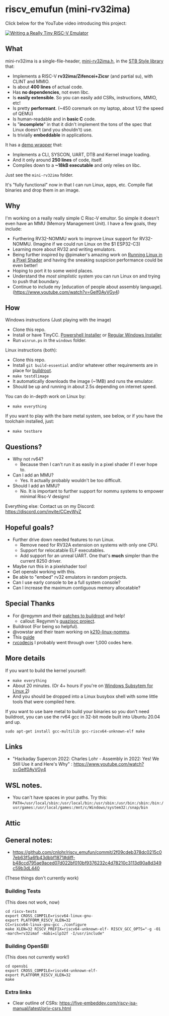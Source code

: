 # riscv_emufun (mini-rv32ima)

Click below for the YouTube video introducing this project:

[![Writing a Really Tiny RISC-V Emulator](https://img.youtube.com/vi/YT5vB3UqU_E/0.jpg)](https://www.youtube.com/watch?v=YT5vB3UqU_E)

## What

mini-rv32ima is a single-file-header, [mini-rv32ima.h](https://github.com/cnlohr/riscv_emufun/blob/master/mini-rv32ima/mini-rv32ima.h), in the [STB Style library](https://github.com/nothings/stb) that:
 * Implements a RISC-V **rv32ima/Zifencei+Zicsr** (and partial su), with CLINT and MMIO.
 * Is about **400 lines** of actual code.
 * Has **no dependencies**, not even libc.
 * Is **easily extensible**.  So you can easily add CSRs, instructions, MMIO, etc!
 * Is pretty **performant**. (~450 coremark on my laptop, about 1/2 the speed of QEMU)
 * Is human-readable and in **basic C** code.
 * Is "**incomplete**" in that it didn't implement the tons of the spec that Linux doesn't (and you shouldn't) use.
 * Is trivially **embeddable** in applications.

It has a [demo wrapper](https://github.com/cnlohr/riscv_emufun/blob/master/mini-rv32ima/mini-rv32ima.c) that:
 * Implements a CLI, SYSCON, UART, DTB and Kernel image loading.
 * And it only around **250 lines** of code, itself.
 * Compiles down to a **~18kB executable** and only relies on libc.

Just see the `mini-rv32ima` folder.

It's "fully functional" now in that I can run Linux, apps, etc.  Compile flat binaries and drop them in an image.

## Why

I'm working on a really really simple C Risc-V emultor. So simple it doesn't even have an MMU (Memory Management Unit). I have a few goals, they include:
 * Furthering RV32-NOMMU work to improve Linux support for RV32-NOMMU.  (Imagine if we could run Linux on the $1 ESP32-C3)
 * Learning more about RV32 and writing emulators.
 * Being further inspired by @pimaker's amazing work on [Running Linux in a Pixel Shader](https://blog.pimaker.at/texts/rvc1/) and having the sneaking suspicion performance could be even better!
 * Hoping to port it to some weird places.
 * Understand the *most simplistic* system you can run Linux on and trying to push that boundary.
 * Continue to include my [education of people about assembly language].(https://www.youtube.com/watch?v=Gelf0AyVGy4)

## How

Windows instructions (Just playing with the image)
 * Clone this repo.
 * Install or have TinyCC.  [Powershell Installer](https://github.com/cntools/Install-TCC) or [Regular Windows Installer](https://github.com/cnlohr/tinycc-win64-installer/releases/tag/v0_0.9.27)
 * Run `winrun.ps` in the `windows` folder.

Linux instructions (both): 
 * Clone this repo.
 * Install `git build-essential` and/or whatever other requirements are in place for [buildroot](https://buildroot.org/).
 * `make testdlimage`
 * It automatically downloads the image (~1MB) and runs the emulator.
 * Should be up and running in about 2.5s depending on internet speed.

You can do in-depth work on Linux by:
 * `make everything`

If you want to play with the bare metal system, see below, or if you have the toolchain installed, just:
 * `make testbare`

## Questions?
 * Why not rv64?
   * Because then I can't run it as easily in a pixel shader if I ever hope to.
 * Can I add an MMU?
   * Yes.  It actually probably wouldn't be too difficult.
 * Should I add an MMU?
   * No.  It is important to further support for nommu systems to empower minimal Risc-V designs!

Everything else: Contact us on my Discord: https://discord.com/invite/CCeyWyZ

## Hopeful goals?
 * Further drive down needed features to run Linux.
   * Remove need for RV32A extension on systems with only one CPU.
   * Support for relocatable ELF executables.
   * Add support for an unreal UART.  One that's **much** simpler than the current 8250 driver.
 * Maybe run this in a pixelshader too!
 * Get opensbi working with this.
 * Be able to "embed" rv32 emulators in random projects.
 * Can I use early console to be a full system console?
 * Can I increase the maximum contiguous memory allocatable?

## Special Thanks
 * For @regymm and their [patches to buildroot](https://github.com/regymm/buildroot) and help!
   * callout: Regymm's [quazisoc project](https://github.com/regymm/quasiSoC/).
 * Buildroot (For being so helpful).
 * @vowstar and their team working on [k210-linux-nommu](https://github.com/vowstar/k210-linux-nommu).
 * This [guide](https://jborza.com/emulation/2020/04/09/riscv-environment.html)
 * [rvcodecjs](https://luplab.gitlab.io/rvcodecjs/) I probably went through over 1,000 codes here.


## More details

If you want to build the kernel yourself:
 * `make everything`
 * About 20 minutes.  (Or 4+ hours if you're on [Windows Subsytem for Linux 2](https://github.com/microsoft/WSL/issues/4197))
 * And you should be dropped into a Linux busybox shell with some little tools that were compiled here.


If you want to use bare metal to build your binaries so you don't need buildroot, you can use the rv64 gcc in 32-bit mode built into Ubuntu 20.04 and up.
```
sudo apt-get install gcc-multilib gcc-riscv64-unknown-elf make
```

## Links
 * "Hackaday Supercon 2022: Charles Lohr - Assembly in 2022: Yes! We Still Use it and Here's Why" : https://www.youtube.com/watch?v=Gelf0AyVGy4
 

## WSL notes.
 * You can't have spaces in your paths.  Try this:
	`PATH=/usr/local/sbin:/usr/local/bin:/usr/sbin:/usr/bin:/sbin:/bin:/usr/games:/usr/local/games:/mnt/c/Windows/system32:/snap/bin`

## Attic


## General notes:
 * https://github.com/cnlohr/riscv_emufun/commit/2f09cdeb378dc0215c07eb63f5a6fb43dbbf1871#diff-b48ccd795ae9aced07d022bf010bf9376232c4d78210c3113d90a8d349c59b3dL440


(These things don't currently work)

### Building Tests

(This does not work, now)
```
cd riscv-tests
export CROSS_COMPILE=riscv64-linux-gnu-
export PLATFORM_RISCV_XLEN=32
CC=riscv64-linux-gnu-gcc ./configure
make XLEN=32 RISCV_PREFIX=riscv64-unknown-elf- RISCV_GCC_OPTS="-g -O1 -march=rv32imaf -mabi=ilp32f -I/usr/include"
```

### Building OpenSBI

(This does not currently work!)
```
cd opensbi
export CROSS_COMPILE=riscv64-unknown-elf-
export PLATFORM_RISCV_XLEN=32
make
```

### Extra links
 * Clear outline of CSRs: https://five-embeddev.com/riscv-isa-manual/latest/priv-csrs.html
